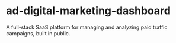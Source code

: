 # ad-digital-marketing-dashboard
A full-stack SaaS platform for managing and analyzing paid traffic campaigns, built in public.

